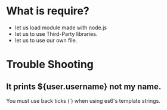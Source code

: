 # What is require?  

- let us load module made with node.js  
- let us to use Third-Party libraries.  
- let us to use our own file.  

# Trouble Shooting  

 ## It prints ${user.username} not my name.  
You must use back ticks (`) when using es6's template strings.
